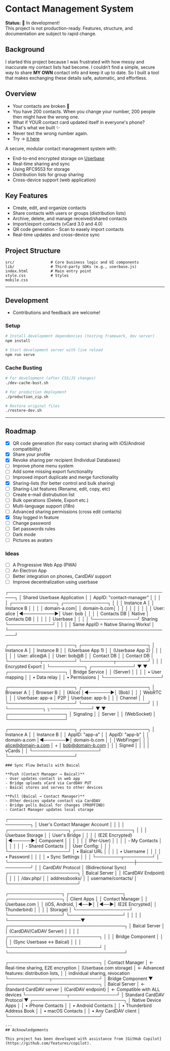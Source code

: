 # Contact Management System

**Status:** 🚧 In development!  
This project is not production-ready. Features, structure, and documentation are subject to rapid change.

## Background

I started this project because I was frustrated with how messy and inaccurate my contact lists had become. I couldn’t find a simple, secure way to share **MY OWN** contact info and keep it up to date. So I built a tool that makes exchanging these details safe, automatic, and effortless.

## Overview

- Your contacts are broken 🤯
- You have 200 contacts. When you change your number, 200 people then might have the wrong one.
- What if YOUR contact card updated itself in everyone's phone?
- That's what we built ✨
- Never text the wrong number again.
- Try  → [it here](https://e2econtacts.org)

A secure, modular contact management system with:
- End-to-end encrypted storage on [Userbase](https://github.com/smallbets/userbase)
- Real-time sharing and sync
- Using RFC9553 for storage
- Distribution lists for group sharing
- Cross-device support (web application)

## Key Features

- Create, edit, and organize contacts
- Share contacts with users or groups (distribution lists)
- Archive, delete, and manage received/shared contacts
- Import/export contacts (vCard 3.0 and 4.0)
- QR code generation - Scan to easely import contacts
- Real-time updates and cross-device sync

## Project Structure

```
src/                # Core business logic and UI components
lib/                # Third-party SDKs (e.g., userbase.js)
index.html          # Main entry point
style.css           # Styles
mobile.css
```
---
## Development

- Contributions and feedback are welcome!

### Setup
```bash
# Install development dependencies (testing framework, dev server)
npm install

# Start development server with live reload
npm run serve
```
### Cache Busting 
```bash
# For development (after CSS/JS changes)
./dev-cache-bust.sh

# For production deployment  
./production_zip.sh

# Restore original files
./restore-dev.sh
```

---
## Roadmap

- [x] QR code generation (for easy contact sharing with iOS/Android compatibility)
- [x] Share your profile
- [x] Revoke sharing per recipient (Individual Databases)
- [ ] Improve phone menu system
- [ ] Add some missing export functionality
- [ ] Improved import duplicate and merge functionality
- [x] Sharing-lists (for better control and bulk sharing)
- [ ] Sharing-List features (Rename, edit, copy, etc)
- [ ] Create e-mail distrubution list
- [ ] Bulk operations (Delete, Export etc.)
- [ ] Multi-language support (i18n)
- [ ] Advanced sharing permissions (cross edit contacts)
- [x] Stay logged in feature
- [ ] Change password
- [ ] Set passwords rules
- [ ] Dark mode
- [ ] Pictures as avatars

### Ideas
- [ ] A Progressive Web App (PWA)
- [ ] An Electron App
- [ ] Better integration on phones, CardDAV support
- [ ] Improve decentralization using userbase

┌────────────────────────────────────────────────────┐
│          Shared Userbase Application               │
│              AppID: "contact-manager"              │
│                                                    │
│  ┌──────────────┐            ┌──────────────┐      │
│  │  Instance A  │            │  Instance B  │      │
│  │  domain-a.com│            │  domain-b.com│      │
│  │              │            │              │      │
│  │ User: alice  │◄──────────►│ User: bob    │      │
│  │ Contacts DB  │   Native   │ Contacts DB  │      │
│  │              │  Userbase  │              │      │
│  └──────────────┘  Sharing   └──────────────┘      │
│                                                    │
│     Same AppID = Native Sharing Works!             │
└────────────────────────────────────────────────────┘


┌─────────────────────┐         ┌─────────────────────┐
│   Instance A        │         │   Instance B        │
│   (Userbase App 1)  │         │   (Userbase App 2)  │
│                     │         │                     │
│  User: alice@A      │         │  User: bob@B        │
│  Contact DB         │         │  Contact DB         │
└──────────┬──────────┘         └──────────┬──────────┘
           │                               │
           │     Encrypted Export          │
           └───────────┐     ┌─────────────┘
                       ▼     ▼
                ┌──────────────────┐
                │  Bridge Service  │
                │  (Server)        │
                │                  │
                │  • User mapping  │
                │  • Data relay    │
                │  • Permissions   │
                └──────────────────┘


┌─────────────────────┐         ┌─────────────────────┐
│   Browser A         │         │   Browser B         │
│   (Alice)           │◄───────►│   (Bob)             │
│                     │ WebRTC  │                     │
│  Userbase: app-a    │  P2P    │  Userbase: app-b    │
│                     │ Channel │                     │
└─────────────────────┘         └─────────────────────┘
           │                               │
           └───────────┐     ┐─────────────┘
                       ▼     ▼
                ┌──────────────────┐
                │  Signaling       │
                │  Server          │
                │  (WebSocket)     │
                └──────────────────┘


┌─────────────────────┐         ┌─────────────────────┐
│   Instance A        │         │   Instance B        │
│   AppID: "app-a"    │         │   AppID: "app-b"    │
│   domain-a.com      │◄───────►│   domain-b.com      │
│                     │WebFinger│                     │
│  alice@domain-a.com │  +      │  bob@domain-b.com   │
│                     │ Signed  │                     │
│                     │ vCards  │                     │
└─────────────────────┘         └─────────────────────┘


```                
### Sync Flow Details with Baical

**Push (Contact Manager → Baïcal)**
- User updates contact in web app
- Bridge uploads vCard via CardDAV PUT
- Baïcal stores and serves to other devices

**Pull (Baïcal → Contact Manager)**  
- Other devices update contact via CardDAV
- Bridge polls Baïcal for changes (PROPFIND)
- Contact Manager updates local storage

```
┌─────────────────────────────────────────────────────────┐
│            User's Contact Manager Account               │
│                                                         │
│  ┌───────────────────┐        ┌──────────────────┐      │
│  │ Userbase Storage  │        │  User's Bridge   │      │
│  │  (E2E Encrypted)  │◄──────►│   Component      │      │
│  │                   │        │  (Per-User)      │      │
│  │ - My Contacts     │        │                  │      │
│  │ - Shared Contacts │        │  User Config:    │      │
│  └───────────────────┘        │  • Baïcal URL    │      │
│                               │  • Username      │      │
│                               │  • Password      │      │
│                               │  • Sync Settings │      │
│                               └────────┬─────────┘      │
└────────────────────────────────────────┼────────────────┘
                                         │
                                         │ CardDAV Protocol
                                         │ (Bidirectional Sync)
                              ┌──────────────────────┐
                              │  Baïcal Server       │
                              │  (CardDAV Endpoint)  │
                              │                      │
                              │  /dav.php/           │
                              │  addressbooks/       │
                              │  username/contacts/  │
                              └──────────────────────┘


┌─────────────────┐    ┌─────────────────┐    ┌─────────────────┐
│   Client Apps   │    │ Contact Manager │    │ Userbase.com    │
│ (iOS, Android,  │◄──►│                 │◄──►│   (E2E Encrypted│
│  Thunderbird)   │    │                 │    │    Storage)     │
└─────────────────┘    └─────────────────┘    └─────────────────┘
         │                       │
         │                       │
         └───────────────────────▼
         ┌─────────────────────────────────────┐
         │         Baïcal Server               │
         │    (CardDAV/CalDAV Server)          │
         │                                     │
         │  ┌─────────────────────────────┐    │
         │  │    Bridge Component         │    │
         │  │  (Sync Userbase ↔ Baïcal)   │    │
         │  └─────────────────────────────┘    │
         └─────────────────────────────────────┘



┌─────────────────────────────┐
│    Contact Manager          │ ← Real-time sharing, E2E encryption
│ (Userbase.com storage)      │ ← Advanced features: distribution lists, 
│                             │   individual sharing, revocation
└─────────────┬───────────────┘
              │ Bridge Component
              ▼
┌─────────────────────────────┐
│       Baïcal Server         │ ← Standard CardDAV server
│    (CardDAV endpoint)       │ ← Compatible with ALL devices
└─────────────┬───────────────┘
              │ Standard CardDAV Protocol
              ▼
┌─────────────────────────────┐
│     Native Device Apps      │
│ • iPhone Contacts           │
│ • Android Contacts          │
│ • Thunderbird Address Book  │
│ • macOS Contacts            │
│ • Any CardDAV client        │
└─────────────────────────────┘
```
---
## Acknowledgements

This project has been developed with assistance from [GitHub Copilot](https://github.com/features/copilot).
